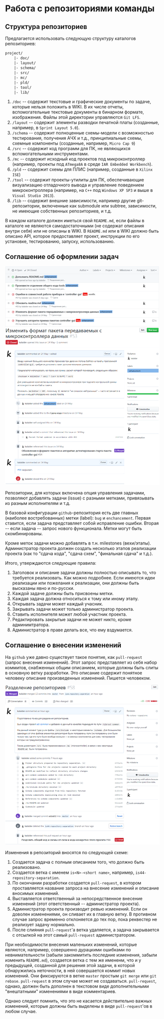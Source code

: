 # Работа с репозиториями команды

## Структура репозиториев

Предлагается использовать следующую структуру каталогов репозиториев:

```
project/
    |- doc/
    |- layout/
    |- schema/
    |- src/
    |- mc/
    |- pld/
    |- tool/
    |- lib/
```

1. `/doc` -- содержит текстовые и графические документы по задаче, которые нельзя положить в WIKI. В их числе отчеты, вспомогательные текстовые документы в бинарном формате, изображения. Файлы этой директории управляются `Git LFS`.
1. `/layout` -- содержит элементы разводки печатной платы (созданные, например, в `Sprint Layout 5.0`).
1. `/schema` -- содержит полноценные схемы-модели с возможностью тестирования, получения АЧХ и т.д., принципиальные схемы, схемные компоненты (созданные, например, `Micro Cap 9`)
1. `/src` -- содержит код программ для ПК, не являющихся вспомогательными инструментами.
1. `/mc` -- содержит исходный код проектов под микроконтроллер (например, проекты под `ATmega8A` в среде `IAR Embedded Workbench`).
1. `/pld` -- содержит схемы для ПЛИС (например, созданные в `Xilinx ISE`)
1. `/tool` -- содержит проекты-утилиты для ПК, обеспечивающие визуализацию отладочного вывода и управление поведением микроконтроллера (например, на `C++` под `Windows XP SP3` и выше в `Visual Studio 2013`).
1. `/lib` -- содержит внешние зависимости, например другие git-репозитории, включенные как submodule или subtree, зависимости, не имеющие собственных репозиториев, и т.д.

В каждом каталоге должен иметься свой `README.md`, если файлы в каталоге не являются самодостаточными (не содержат описания внутри себя) или не описаны в WIKI. В `README.md` или в WIKI должно быть описано API, которое предоставляет проект, инструкции по его установке, тестированию, запуску, использованию.




## Соглашение об оформлении задач

![Внешний вид списка задач на GitHub](/img/repos/issues.png)
![Внешний вид и оформление одной задачи на GitHub](/img/repos/issue.png)

Репозитории, для которых включена опция управления задачами, позволяют добавлять задачи (issue) с разными метками, привязывать из разным исполнителям и т.д.

В базовой конфигурации `github`-репозитория есть две главных (наиболее востребованных) метки (label): `bug` и `enchancement`. Первая ставится, если задача представляет собой исправление ошибки. Вторая -- если задача -- запрос нового функционала. Метки могут быть скомбинированы.

Кроме меток задачи можно добавлять в т.н. milestones (вехи/этапы). Администратор проекта должен создать несколько этапов реализации проекта (как то "сдача кода", "сдача схем", "финальная сдача" и т.д.).

Итого, утверждаются следующие правила:

1. Заголовок и описание задачи должны полностью описывать то, что требуется реализовать. Как можно подробнее. Если имеются идеи реализации или пожелания к реализации, они должны быть высказаны явно и по-русски.
1. Каждой задаче должны быть присвоены метки.
1. Каждая задача должна относиться к тому или иному этапу.
1. Открывать задачи может каждый учасник.
1. Закрывать задачи может только администратор проекта.
1. Ставить исполнителя может любой участник проекта.
1. Редактировать закрытые задачи не может никто, кроме админимтратора.
1. Администратор в праве делать все, что ему вздумается.





## Соглашение о внесении изменений

На `github` уже давно существует такое понятие, как `pull-request` (запрос внесения изменений). Этот запрос представляет из себя набор коммитов, снабженных общим описанием, которые должны быть слиты в основную ветку разработки. Это описание содержит понятное человеку описание произведенных изменений. Пишется человеком.

![Внешний вид одного pull-request'а](/img/repos/pull-request.png)

Изменения в репозиторий вносятся по следующей схеме:

1. Создается задача с полным описанием того, что должно быть реализовано.
1. Создается ветка с именем `is<N>-<short name>`, например, `is44-repository-separation`.
1. По окончании разработки создается `pull-request`, в котором проставляется название запроса на внесение изменений и описание вносимых изменений.
1. Выставляется ответственный за непосредственное внесение изменений (этот ответственный -- администратор проекта).
1. Администратор проекта производит ревью изменений. Если он доволен изменениями, он сливает их в главную ветку. В противном случае запрос временно отклоняется до тех пор, пока реквестер не реализует задачу нормально.
1. После слияния `pull-request`'a ветка удаляется, а задача закрывается с отсылкой на этот самый `pull-request` администратором.

При необходимости внесения маленьких изменений, которые являются, например, совершенно дурацкими ошибками по невнимательности (забыли закоммитить последние изменения, забыли изменить `README.md`), создается ветка с тем же имененм, что и у предыдущей, созданной для решения этой задачи, в которой обнаружились неточности, в ней совершается коммит новых изменений. Они фиксируются в ветке `master` простым `git merge` или `git rebase`. `pull-request` в этом случае может не создаваться. `pull-request`, однако, должен быть дополнен в текстовом виде дополнительными "внештатными" изменениями в виде комментариев.

Однако следует помнить, что это не касается действительно важных изменений, которые должны быть выделены в виде `pull-request`'ов в любом случае.